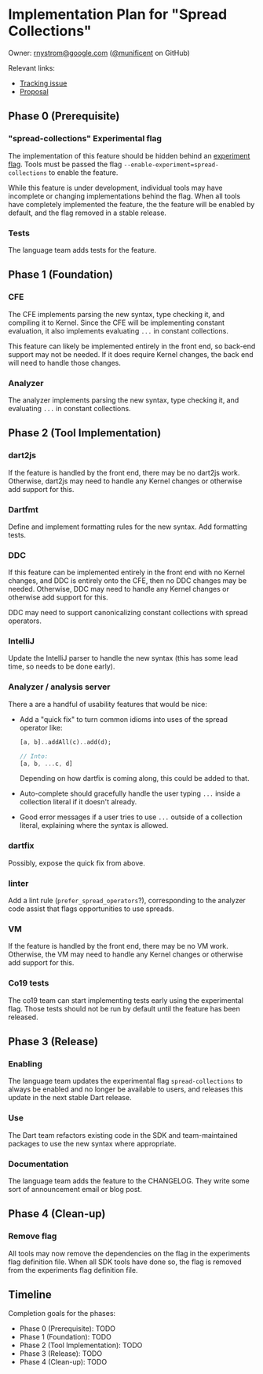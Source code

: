 # Implementation Plan for "Spread Collections"

Owner: rnystrom@google.com ([@munificent](https://github.com/munificent/) on GitHub)

Relevant links:

* [Tracking issue](https://github.com/dart-lang/language/issues/47)
* [Proposal](https://github.com/dart-lang/language/blob/master/accepted/future-releases/spread-collections/feature-specification.md)

## Phase 0 (Prerequisite)

### "spread-collections" Experimental flag

The implementation of this feature should be hidden behind an [experiment
flag][]. Tools must be passed the flag `--enable-experiment=spread-collections`
to enable the feature.

[experiment flag]: https://github.com/dart-lang/sdk/blob/master/docs/process/experimental-flags.md

While this feature is under development, individual tools may have incomplete or
changing implementations behind the flag. When all tools have completely
implemented the feature, the the feature will be enabled by default, and the
flag removed in a stable release.

### Tests

The language team adds tests for the feature.

## Phase 1 (Foundation)

### CFE

The CFE implements parsing the new syntax, type checking it, and compiling it to
Kernel. Since the CFE will be implementing constant evaluation, it also
implements evaluating `...` in constant collections.

This feature can likely be implemented entirely in the front end, so back-end
support may not be needed. If it does require Kernel changes, the back end will
need to handle those changes.

### Analyzer

The analyzer implements parsing the new syntax, type checking it, and
evaluating `...` in constant collections.

## Phase 2 (Tool Implementation)

### dart2js

If the feature is handled by the front end, there may be no dart2js work.
Otherwise, dart2js may need to handle any Kernel changes or otherwise add
support for this.

### Dartfmt

Define and implement formatting rules for the new syntax. Add formatting tests.

### DDC

If this feature can be implemented entirely in the front end with no Kernel
changes, and DDC is entirely onto the CFE, then no DDC changes may be needed.
Otherwise, DDC may need to handle any Kernel changes or otherwise add support
for this.

DDC may need to support canonicalizing constant collections with spread
operators.

### IntelliJ

Update the IntelliJ parser to handle the new syntax (this has some lead time,
so needs to be done early).

### Analyzer / analysis server

There a are a handful of usability features that would be nice:

*   Add a "quick fix" to turn common idioms into uses of the spread operator
    like:

    ```dart
    [a, b]..addAll(c)..add(d);

    // Into:
    [a, b, ...c, d]
    ```

    Depending on how dartfix is coming along, this could be added to that.

*   Auto-complete should gracefully handle the user typing `...` inside a
    collection literal if it doesn't already.

*   Good error messages if a user tries to use `...` outside of a collection
    literal, explaining where the syntax is allowed.

### dartfix

Possibly, expose the quick fix from above.

### linter

Add a lint rule (`prefer_spread_operators`?), corresponding to the analyzer
code assist that flags opportunities to use spreads.

### VM

If the feature is handled by the front end, there may be no VM work. Otherwise,
the VM may need to handle any Kernel changes or otherwise add support for this.

### Co19 tests

The co19 team can start implementing tests early using the experimental flag.
Those tests should not be run by default until the feature has been released.

## Phase 3 (Release)

### Enabling

The language team updates the experimental flag `spread-collections` to always
be enabled and no longer be available to users, and releases this update in the
next stable Dart release.

### Use

The Dart team refactors existing code in the SDK and team-maintained packages
to use the new syntax where appropriate.

### Documentation

The language team adds the feature to the CHANGELOG. They write some sort of
announcement email or blog post.

## Phase 4 (Clean-up)

### Remove flag

All tools may now remove the dependencies on the flag in the experiments flag
definition file. When all SDK tools have done so, the flag is removed from the
experiments flag definition file.

## Timeline

Completion goals for the phases:

*   Phase 0 (Prerequisite): TODO
*   Phase 1 (Foundation): TODO
*   Phase 2 (Tool Implementation): TODO
*   Phase 3 (Release): TODO
*   Phase 4 (Clean-up): TODO
